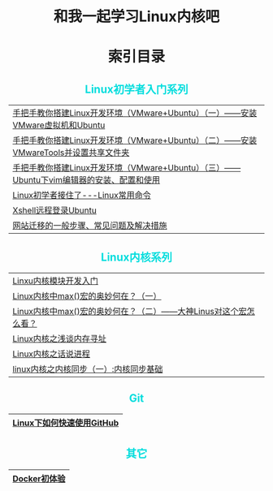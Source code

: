 # **<center>和我一起学习Linux内核吧**</center>

# <center>索引目录</center>
##  <center><font color="#00dddd">Linux初学者入门系列</font><br /></center>
||
|--|
|[手把手教你搭建Linux开发环境（VMware+Ubuntu）（一）——安装VMware虚拟机和Ubuntu](https://blog.csdn.net/qq_34258344/article/details/101175849)| 
|[手把手教你搭建Linux开发环境（VMware+Ubuntu）（二）——安装VMwareTools并设置共享文件夹](https://blog.csdn.net/qq_34258344/article/details/101942788)  | 
| [手把手教你搭建Linux开发环境（VMware+Ubuntu）（三）——Ubuntu下vim编辑器的安装、配置和使用](https://blog.csdn.net/qq_34258344/article/details/97525312) |
| [Linux初学者接住了---Linux常用命令](https://blog.csdn.net/qq_34258344/article/details/96960662) |
| [Xshell远程登录Ubuntu](https://blog.csdn.net/qq_34258344/article/details/97394189) |
| [网站迁移的一般步骤、常见问题及解决措施](https://blog.csdn.net/qq_34258344/article/details/99619696) |

##  <center><font color="#00dddd">Linux内核系列</font><br /></center>
||
|--|
| [Linxu内核模块开发入门](https://blog.csdn.net/qq_34258344/article/details/95028200) |
| [Linux内核中max()宏的奥妙何在？（一）](https://blog.csdn.net/qq_34258344/article/details/101039771) |
| [Linux内核中max()宏的奥妙何在？（二）——大神Linus对这个宏怎么看？](https://blog.csdn.net/qq_34258344/article/details/101161512) |
|  [Linux内核之浅谈内存寻址](https://blog.csdn.net/qq_34258344/article/details/95519020)|
| [Linux内核之话说进程](https://blog.csdn.net/qq_34258344/article/details/98347167) |
| [linux内核之内核同步（一）:内核同步基础](https://blog.csdn.net/qq_34258344/article/details/100592236) |

##  <center><font color="#00dddd">Git</font><br /></center>
| [Linux下如何快速使用GitHub](https://blog.csdn.net/qq_34258344/article/details/100625434) |
|--|

##  <center><font color="#00dddd">其它</font><br /></center>
| [Docker初体验](https://blog.csdn.net/qq_34258344/article/details/95972999) |
| -- |
